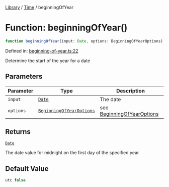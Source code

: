 <!-- markdownlint-disable -->
<!-- cspell: disable -->
[Library](../index.md) / [Time](./index.md) / beginningOfYear

# Function: beginningOfYear()

```ts
function beginningOfYear(input: Date, options: BeginningOfYearOptions): Date;
```

Defined in: [beginning-of-year.ts:22](https://github.com/technobuddha/library/blob/main/src/beginning-of-year.ts#L22)

Determine the start of the year for a date

## Parameters

| Parameter | Type | Description |
| ------ | ------ | ------ |
| `input` | [`Date`](https://developer.mozilla.org/docs/Web/JavaScript/Reference/Global_Objects/Date) | The date |
| `options` | [`BeginningOfYearOptions`](BeginningOfYearOptions.md) | see [BeginningOfYearOptions](BeginningOfYearOptions.md) |

## Returns

[`Date`](https://developer.mozilla.org/docs/Web/JavaScript/Reference/Global_Objects/Date)

The date value for midnight on the first day of the specified year

## Default Value

```ts
utc false
```

